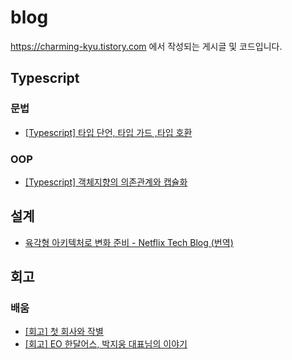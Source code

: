 # blog
https://charming-kyu.tistory.com 에서 작성되는 게시글 및 코드입니다.


## Typescript
### 문법
- [[Typescript] 타입 단언, 타입 가드 ,타입 호환](https://charming-kyu.tistory.com/29)

### OOP
- [[Typescript] 객체지향의 의존관계와 캡슐화](https://charming-kyu.tistory.com/34)

## 설계
- [육각형 아키텍처로 변화 준비 - Netflix Tech Blog (번역)](https://charming-kyu.tistory.com/32)

## 회고
### 배움
- [[회고] 첫 회사와 작별](https://charming-kyu.tistory.com/27)
- [[회고] EO 한달어스, 박지웅 대표님의 이야기](https://charming-kyu.tistory.com/33)
